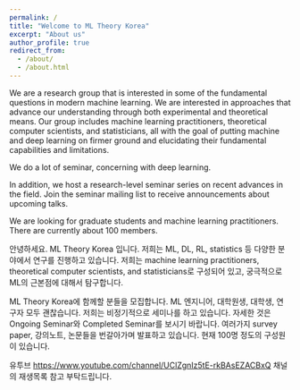 ```yaml
---
permalink: /
title: "Welcome to ML Theory Korea"
excerpt: "About us"
author_profile: true
redirect_from: 
  - /about/
  - /about.html
---
```


We are a research group that is interested in some of the fundamental questions in modern machine learning. We are interested in approaches that advance our understanding through both experimental and theoretical means. Our group includes machine learning practitioners, theoretical computer scientists, and statisticians, all with the goal of putting machine and deep learning on firmer ground and elucidating their fundamental capabilities and limitations.

We do a lot of seminar, concerning with deep learning. 

In addition, we host a research-level seminar series on recent advances in the field. Join the seminar mailing list to receive announcements about upcoming talks.

We are looking for graduate students and machine learning practitioners. There are currently about 100 members.

안녕하세요. ML Theory Korea 입니다. 저희는 ML, DL, RL, statistics 등 다양한 분야에서 연구를 진행하고 있습니다. 저희는 machine learning practitioners, theoretical computer scientists, and statisticians로 구성되어 있고, 궁극적으로 ML의 근본점에 대해서 탐구합니다.

ML Theory Korea에 함께할 분들을 모집합니다. ML 엔지니어, 대학원생, 대학생, 연구자 모두 괜찮습니다. 저희는 비정기적으로 세미나를 하고 있습니다. 자세한 것은 Ongoing Seminar와 Completed Seminar를 보시기 바랍니다. 여러가지 survey paper, 강의노트, 논문들을 번갈아가며 발표하고 있습니다. 현재 100명 정도의 구성원이 있습니다. 

유투브 https://www.youtube.com/channel/UClZgnIz5tE-rkBAsEZACBxQ 채널의 재생목록 참고 부탁드립니다. 
